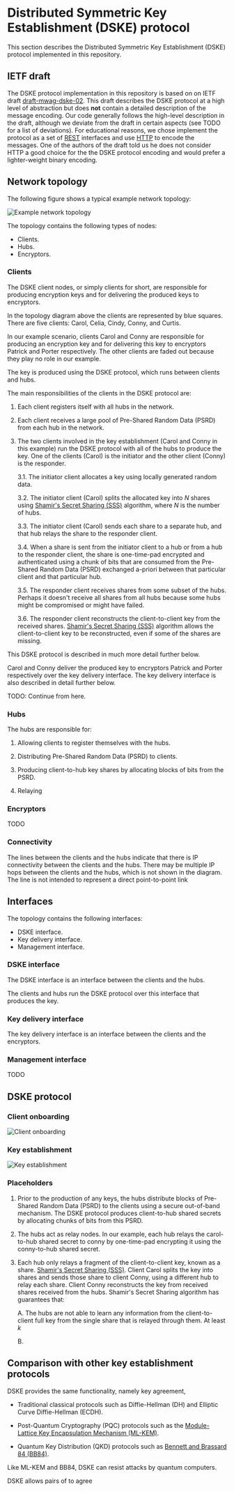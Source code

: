 # Distributed Symmetric Key Establishment (DSKE) protocol

This section describes the Distributed Symmetric Key Establishment (DSKE) protocol implemented in
this repository.

## IETF draft

The DSKE protocol implementation in this repository is based on on IETF draft
[draft-mwag-dske-02](https://datatracker.ietf.org/doc/draft-mwag-dske/02/).
This draft describes the DSKE protocol at a high level of abstraction but does **not** contain a
detailed description of the message encoding.
Our code generally follows the high-level description in the draft, although we deviate from the
draft in certain aspects (see TODO for a list of deviations).
For educational reasons, we chose implement the protocol as a set of
[REST](https://en.wikipedia.org/wiki/REST)
interfaces and use
[HTTP](https://en.wikipedia.org/wiki/HTTP)
to encode the messages.
One of the authors of the draft told us he does not consider HTTP a good choice for the the DSKE
protocol encoding and would prefer a lighter-weight binary encoding.

## Network topology

The following figure shows a typical example network topology:

![Example network topology](/docs/figures/topology.png)

The topology contains the following types of nodes:
* Clients.
* Hubs.
* Encryptors.

### Clients

The DSKE client nodes, or simply clients for short, are responsible for producing encryption keys
and for delivering the produced keys to encryptors.

In the topology diagram above the clients are represented by blue squares.
There are five clients: Carol, Celia, Cindy, Conny, and Curtis.

In our example scenario, clients Carol and Conny are responsible for producing an encryption key
and for delivering this key to encryptors Patrick and Porter respectively.
The other clients are faded out because they play no role in our example.

The key is produced using the DSKE protocol, which runs between clients and hubs.

The main responsibilities of the clients in the DSKE protocol are:

1. Each client registers itself with all hubs in the network.

2. Each client receives a large pool of Pre-Shared Random Data (PSRD) from each hub in the network.

3. The two clients involved in the key establishment (Carol and Conny in this example) run
   the DSKE protocol with all of the hubs to produce the key.
   One of the clients (Carol) is the initiator and the other client (Conny) is the responder.

   3.1. The initiator client allocates a key using locally generated random data.

   3.2. The initiator client (Carol) splits the allocated key into _N_ shares using 
        [Shamir's Secret Sharing (SSS)](https://en.wikipedia.org/wiki/Shamir%27s_secret_sharing)
        algorithm, where _N_ is the number of hubs.

   3.3. The initiator client (Carol) sends each share to a separate hub, and that hub relays the
        share to the responder client.

   3.4. When a share is sent from the initiator client to a hub or from a hub to the responder
        client, the share is one-time-pad encrypted and authenticated using a chunk of bits that
        are consumed from the Pre-Shared Random Data (PSRD) exchanged a-priori between that
        particular client and that particular hub.

   3.5. The responder client receives shares from some subset of the hubs.
        Perhaps it doesn't receive all shares from all hubs because some hubs might be compromised
        or might have failed.

   3.6. The responder client reconstructs the client-to-client key from the received shares.
        [Shamir's Secret Sharing (SSS)](https://en.wikipedia.org/wiki/Shamir%27s_secret_sharing)
        algorithm allows the client-to-client key to be reconstructed, even if some of the shares
        are missing.

This DSKE protocol is described in much more detail further below.

Carol and Conny deliver the produced key to encryptors Patrick and Porter respectively over
the key delivery interface.
The key delivery interface is also described in detail further below.

TODO: Continue from here.

### Hubs

The hubs are responsible for:

1. Allowing clients to register themselves with the hubs.

2. Distributing Pre-Shared Random Data (PSRD) to clients.

3. Producing client-to-hub key shares by allocating blocks of bits from the PSRD.

4. Relaying

### Encryptors

TODO

### Connectivity

The lines between the clients and the hubs indicate that there is IP connectivity between the
clients and the hubs.
There may be multiple IP hops between the clients and the hubs, which is not shown in the diagram.
The line is not intended to represent a direct point-to-point link

## Interfaces

The topology contains the following interfaces:
* DSKE interface.
* Key delivery interface.
* Management interface.

### DSKE interface

The DSKE interface is an interface between the clients and the hubs.

The clients and hubs run the DSKE protocol over this interface that produces the key.

### Key delivery interface

The key delivery interface is an interface between the clients and the encryptors.



### Management interface

TODO

## DSKE protocol

### Client onboarding

![Client onboarding](/docs/figures/ladder-diagram-startup.png)

### Key establishment

![Key establishment](/docs/figures/ladder-diagram-get-key.png)


### Placeholders

1. Prior to the production of any keys, the hubs distribute blocks of Pre-Shared Random Data (PSRD)
   to the clients using a secure out-of-band mechanism.
   The DSKE protocol produces client-to-hub shared secrets by allocating chunks of bits from this
   PSRD.

2. The hubs act as relay nodes. In our example, each hub relays the carol-to-hub shared secret
   to conny by one-time-pad encrypting it using the conny-to-hub shared secret.

3. Each hub only relays a fragment of the client-to-client key, known as a share.
   [Shamir's Secret Sharing (SSS)](https://en.wikipedia.org/wiki/Shamir%27s_secret_sharing).
   Client Carol splits the key into shares and sends those share to client Conny, using a different
   hub to relay each share.
   Client Conny reconstructs the key from received shares received from the hubs.
   Shamir's Secret Sharing algorithm has guarantees that:

   A. The hubs are not able to learn any information from the client-to-client full key from the
      single share that is relayed through them. At least _k_

   B. 

## Comparison with other key establishment protocols

DSKE provides the same functionality, namely key agreement, 

* Traditional classical protocols such as Diffie-Hellman (DH) and Elliptic Curve Diffie-Hellman
   (ECDH).

* Post-Quantum Cryptography (PQC) protocols such as the 
[Module-Lattice Key Encapsulation Mechanism (ML-KEM)](https://en.wikipedia.org/wiki/Kyber).

* Quantum Key Distribution (QKD) protocols such as 
[Bennett and Brassard 84 (BB84)](https://en.wikipedia.org/wiki/BB84).

Like ML-KEM and BB84, DSKE can resist attacks by quantum computers.

DSKE allows pairs of  to agree 
